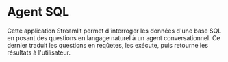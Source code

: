 # Agent SQL

Cette application Streamlit permet d'interroger les données d'une base SQL en posant des questions en langage naturel à un agent conversationnel. Ce dernier traduit les questions en reqûetes, les exécute, puis retourne les résultats à l'utilisateur.
